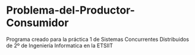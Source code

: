 # Problema-del-Productor-Consumidor
Programa creado para la práctica 1 de Sistemas Concurrentes Distribuidos de 2º de Ingeniería Informatica en la ETSIIT
